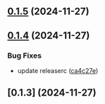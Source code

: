 ## [0.1.5](https://github.com/michalgm/memoryhole/compare/0.1.4...v0.1.5) (2024-11-27)

## [0.1.4](https://github.com/michalgm/memoryhole/compare/ca4c27e4b2edfb2fb9f2cbbf61d305b227ffb24a...0.1.4) (2024-11-27)

### Bug Fixes

- update releaserc ([ca4c27e](https://github.com/michalgm/memoryhole/commit/ca4c27e4b2edfb2fb9f2cbbf61d305b227ffb24a))

## [0.1.3] (2024-11-27)
